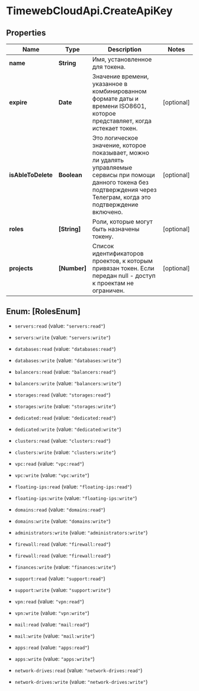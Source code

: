 # TimewebCloudApi.CreateApiKey

## Properties

Name | Type | Description | Notes
------------ | ------------- | ------------- | -------------
**name** | **String** | Имя, установленное для токена. | 
**expire** | **Date** | Значение времени, указанное в комбинированном формате даты и времени ISO8601, которое представляет, когда истекает токен. | [optional] 
**isAbleToDelete** | **Boolean** | Это логическое значение, которое показывает, можно ли удалять управляемые сервисы при помощи данного токена без подтверждения через Телеграм, когда это подтверждение включено. | [optional] 
**roles** | **[String]** | Роли, которые могут быть назначены токену. | [optional] 
**projects** | **[Number]** | Список идентификаторов проектов, к которым привязан токен. Если передан null - доступ к проектам не ограничен. | [optional] 



## Enum: [RolesEnum]


* `servers:read` (value: `"servers:read"`)

* `servers:write` (value: `"servers:write"`)

* `databases:read` (value: `"databases:read"`)

* `databases:write` (value: `"databases:write"`)

* `balancers:read` (value: `"balancers:read"`)

* `balancers:write` (value: `"balancers:write"`)

* `storages:read` (value: `"storages:read"`)

* `storages:write` (value: `"storages:write"`)

* `dedicated:read` (value: `"dedicated:read"`)

* `dedicated:write` (value: `"dedicated:write"`)

* `clusters:read` (value: `"clusters:read"`)

* `clusters:write` (value: `"clusters:write"`)

* `vpc:read` (value: `"vpc:read"`)

* `vpc:write` (value: `"vpc:write"`)

* `floating-ips:read` (value: `"floating-ips:read"`)

* `floating-ips:write` (value: `"floating-ips:write"`)

* `domains:read` (value: `"domains:read"`)

* `domains:write` (value: `"domains:write"`)

* `administrators:write` (value: `"administrators:write"`)

* `firewall:read` (value: `"firewall:read"`)

* `firewall:read` (value: `"firewall:read"`)

* `finances:write` (value: `"finances:write"`)

* `support:read` (value: `"support:read"`)

* `support:write` (value: `"support:write"`)

* `vpn:read` (value: `"vpn:read"`)

* `vpn:write` (value: `"vpn:write"`)

* `mail:read` (value: `"mail:read"`)

* `mail:write` (value: `"mail:write"`)

* `apps:read` (value: `"apps:read"`)

* `apps:write` (value: `"apps:write"`)

* `network-drives:read` (value: `"network-drives:read"`)

* `network-drives:write` (value: `"network-drives:write"`)




